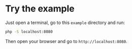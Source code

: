 # Try the example

Just open a terminal, go to this `example` directory and run:

```sh
php -S localhost:8080
```

Then open your browser and go to `http://localhost:8080`.
